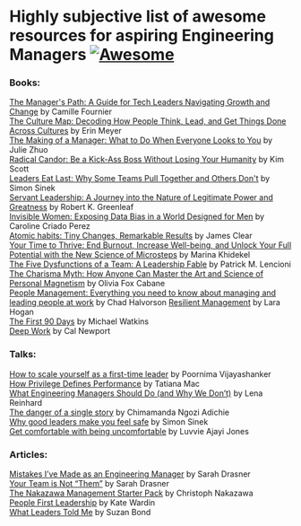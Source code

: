 # Highly subjective list of awesome resources for aspiring Engineering Managers [![Awesome](https://awesome.re/badge.svg)](https://awesome.re)

### Books:

[The Manager's Path: A Guide for Tech Leaders Navigating Growth and Change](https://amzn.to/3tB08Zh) by Camille Fournier  
[The Culture Map: Decoding How People Think, Lead, and Get Things Done Across Cultures](https://amzn.to/3v9wcEd) by Erin Meyer  
[The Making of a Manager: What to Do When Everyone Looks to You](https://amzn.to/32vaIW8) by Julie Zhuo  
[Radical Candor: Be a Kick-Ass Boss Without Losing Your Humanity](https://amzn.to/3tyR3QT) by Kim Scott  
[Leaders Eat Last: Why Some Teams Pull Together and Others Don't](https://amzn.to/3sAO0X3) by Simon Sinek  
[Servant Leadership: A Journey into the Nature of Legitimate Power and Greatness](https://amzn.to/2QK8wY1) by Robert K. Greenleaf  
[Invisible Women: Exposing Data Bias in a World Designed for Men](https://amzn.to/3eMYspD) by Caroline Criado Perez  
[Atomic habits: Tiny Changes, Remarkable Results](https://amzn.to/3thvCTw) by James Clear  
[Your Time to Thrive: End Burnout, Increase Well-being, and Unlock Your Full Potential with the New Science of Microsteps](https://amzn.to/3hm93ur) by Marina Khidekel  
[The Five Dysfunctions of a Team: A Leadership Fable](https://amzn.to/2Qpqnnp) by Patrick M. Lencioni  
[The Charisma Myth: How Anyone Can Master the Art and Science of Personal Magnetism](https://amzn.to/3vp7pMH) by Olivia Fox Cabane  
[People Management: Everything you need to know about managing and leading people at work](https://amzn.to/3yN9ILF) by Chad Halvorson
[Resilient Management](https://abookapart.com/products/resilient-management) by Lara Hogan  
[The First 90 Days](https://www.amazon.com/First-90-Days-Strategies-Expanded/dp/1422188612) by Michael Watkins  
[Deep Work](https://www.amazon.de/dp/0349411905/ref=cm_sw_em_r_mt_dp_X91HJ7PJ1VCHGCFBKJGD?_encoding=UTF8&psc=1) by Cal Newport

### Talks:
[How to scale yourself as a first-time leader](https://www.youtube.com/watch?v=LKkohgxsZdI) by Poornima Vijayashanker  
[How Privilege Defines Performance](https://www.youtube.com/watch?v=Hzs_8e3Xhhc) by Tatiana Mac  
[What Engineering Managers Should Do (and Why We Don’t)](https://www.youtube.com/watch?v=Q_bJVokYLRI) by Lena Reinhard  
[The danger of a single story](https://www.youtube.com/watch?v=D9Ihs241zeg) by Chimamanda Ngozi Adichie  
[Why good leaders make you feel safe](https://www.youtube.com/watch?v=lmyZMtPVodo) by Simon Sinek  
[Get comfortable with being uncomfortable](https://youtu.be/QijH4UAqGD8) by Luvvie Ajayi Jones  

### Articles:  
[Mistakes I’ve Made as an Engineering Manager](https://css-tricks.com/mistakes-ive-made-as-an-engineering-manager/) by Sarah Drasner  
[Your Team is Not “Them”](https://css-tricks.com/your-team-is-not-them/) by Sarah Drasner  
[The Nakazawa Management Starter Pack](https://cpojer.net/posts/the-nakazawa-management-starter-pack) by Christoph Nakazawa  
[People First Leadership](https://www.youtube.com/watch?v=GqKJ6SEyMBY) by Kate Wardin  
[What Leaders Told Me](https://www.suzanbond.com/articles/what-leaders-told-me-about-their-experience-as-a-tech-exec) by Suzan Bond
